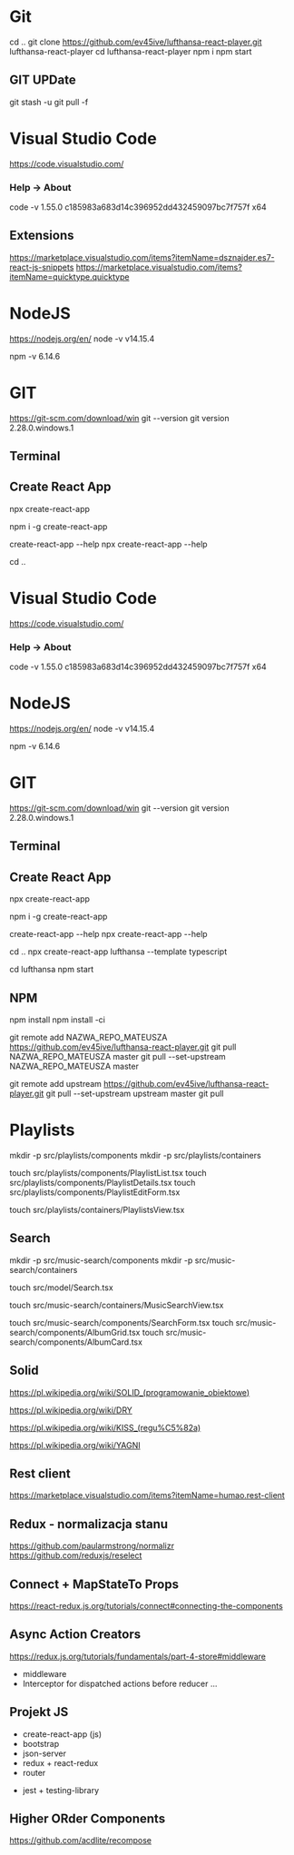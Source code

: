 # Git 
cd ..
git clone https://github.com/ev45ive/lufthansa-react-player.git lufthansa-react-player
cd lufthansa-react-player 
npm i
npm start

## GIT UPDate
git stash -u 
git pull -f 


# Visual Studio Code 
https://code.visualstudio.com/
### Help -> About
code -v 
1.55.0
c185983a683d14c396952dd432459097bc7f757f
x64

## Extensions
https://marketplace.visualstudio.com/items?itemName=dsznajder.es7-react-js-snippets
https://marketplace.visualstudio.com/items?itemName=quicktype.quicktype

# NodeJS
https://nodejs.org/en/
node -v
v14.15.4

npm -v
6.14.6

# GIT
https://git-scm.com/download/win
git --version
git version 2.28.0.windows.1

## Terminal

## Create React App
npx create-react-app 

npm i -g create-react-app 

create-react-app --help
npx create-react-app --help

cd ..
# Visual Studio Code 
https://code.visualstudio.com/
### Help -> About
code -v 
1.55.0
c185983a683d14c396952dd432459097bc7f757f
x64

# NodeJS
https://nodejs.org/en/
node -v
v14.15.4

npm -v
6.14.6

# GIT
https://git-scm.com/download/win
git --version
git version 2.28.0.windows.1

## Terminal

## Create React App
npx create-react-app 

npm i -g create-react-app 

create-react-app --help
npx create-react-app --help

cd ..
npx create-react-app lufthansa --template typescript 

cd lufthansa
npm start 


## NPM
npm install
npm install -ci 

git remote add NAZWA_REPO_MATEUSZA https://github.com/ev45ive/lufthansa-react-player.git
git pull NAZWA_REPO_MATEUSZA master
git pull --set-upstream NAZWA_REPO_MATEUSZA master

git remote add upstream https://github.com/ev45ive/lufthansa-react-player.git
git pull --set-upstream upstream master
git pull

# Playlists 

mkdir -p src/playlists/components
mkdir -p src/playlists/containers

touch src/playlists/components/PlaylistList.tsx
touch src/playlists/components/PlaylistDetails.tsx
touch src/playlists/components/PlaylistEditForm.tsx

touch src/playlists/containers/PlaylistsView.tsx

<!-- touch playlists/containers/MyPlaylistsView.tsx
touch playlists/containers/TopPlaylistsView.tsx
touch playlists/containers/UserPlaylistsView.tsx -->

## Search 
mkdir -p src/music-search/components
mkdir -p src/music-search/containers

touch src/model/Search.tsx

touch src/music-search/containers/MusicSearchView.tsx

touch src/music-search/components/SearchForm.tsx
touch src/music-search/components/AlbumGrid.tsx
touch src/music-search/components/AlbumCard.tsx

<!-- mkdir -p src/core/services -->

## Solid

https://pl.wikipedia.org/wiki/SOLID_(programowanie_obiektowe) 

https://pl.wikipedia.org/wiki/DRY

https://pl.wikipedia.org/wiki/KISS_(regu%C5%82a)

https://pl.wikipedia.org/wiki/YAGNI

## Rest client
https://marketplace.visualstudio.com/items?itemName=humao.rest-client


## Redux - normalizacja stanu
https://github.com/paularmstrong/normalizr
https://github.com/reduxjs/reselect


## Connect + MapStateTo Props
https://react-redux.js.org/tutorials/connect#connecting-the-components


## Async Action Creators 
https://redux.js.org/tutorials/fundamentals/part-4-store#middleware
- middleware
- Interceptor for dispatched actions before reducer
...


## Projekt JS
- create-react-app (js)
- bootstrap
- json-server
- redux + react-redux
- router
<!-- - styled components (storybook) -->
- jest + testing-library


## Higher ORder  Components
https://github.com/acdlite/recompose